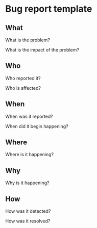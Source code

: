 # Bug report template


## What

What is the problem?

>

What is the impact of the problem?

>


## Who

Who reported it?

>

Who is affected?

>


## When

When was it reported?

>

When did it begin happening?

>


## Where

Where is it happening?

>


## Why

Why is it happening?

>


## How

How was it detected?

>

How was it resolved?

>
